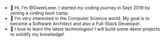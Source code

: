 - 👋 Hi, I’m @OwenLeee. I started my coding journey in Sept 2019 by joining a coding boot camp.
- 🔬 I’m very interested in the Computer Science world. My goal is to become a Software Architect and also a Full-Stack Developer.
- 🌱 I love to learn the latest technologies! I will build some demo projects to solidify my knowledge!



<!---
OwenLeee/OwenLeee is a ✨ special ✨ repository because its `README.md` (this file) appears on your GitHub profile.
You can click the Preview link to take a look at your changes.
--->
